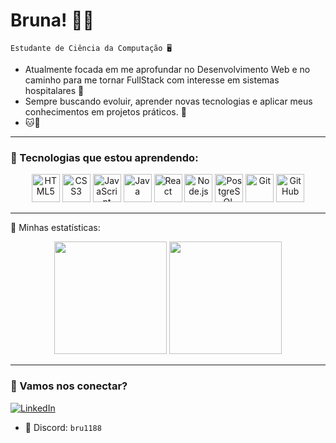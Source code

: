 # Bruna! 🌸✨

    Estudante de Ciência da Computação 🖥️

- Atualmente focada em me aprofundar no Desenvolvimento Web e no caminho para me tornar FullStack com interesse em sistemas hospitalares 🎀
- Sempre buscando evoluir, aprender novas tecnologias e aplicar meus conhecimentos em projetos práticos. 🌟
- 🐱🐾

---

### 🎀 Tecnologias que estou aprendendo:

<p align="center">
  <img src="https://cdn.jsdelivr.net/gh/devicons/devicon@latest/icons/html5/html5-original.svg" alt="HTML5" width="45" height="45"/>
  <img src="https://cdn.jsdelivr.net/gh/devicons/devicon@latest/icons/css3/css3-original.svg" alt="CSS3" width="45" height="45"/>
  <img src="https://cdn.jsdelivr.net/gh/devicons/devicon@latest/icons/javascript/javascript-original.svg" alt="JavaScript" width="45" height="45"/>
  <img src="https://cdn.jsdelivr.net/gh/devicons/devicon@latest/icons/java/java-original.svg" alt="Java" width="45" height="45"/>
  <img src="https://cdn.jsdelivr.net/gh/devicons/devicon@latest/icons/react/react-original.svg" alt="React" width="45" height="45"/>
  <img src="https://cdn.jsdelivr.net/gh/devicons/devicon@latest/icons/nodejs/nodejs-original.svg" alt="Node.js" width="45" height="45"/>
  <img src="https://cdn.jsdelivr.net/gh/devicons/devicon@latest/icons/postgresql/postgresql-original.svg" alt="PostgreSQL" width="45" height="45"/>
  <img src="https://cdn.jsdelivr.net/gh/devicons/devicon@latest/icons/git/git-original.svg" alt="Git" width="45" height="45"/>
  <img src="https://cdn.jsdelivr.net/gh/devicons/devicon@latest/icons/github/github-original.svg" alt="GitHub" width="45" height="45"/>
</p>


---
💖 Minhas estatísticas:
<p align="center">
  <img src="https://github-readme-stats.vercel.app/api?username=brucarv12&show_icons=true&bg_color=0D0D0D&title_color=FF00FF&text_color=00FFFF&icon_color=FF00FF&locale=pt-br" height="180" />
  <img src="https://github-readme-stats.vercel.app/api/top-langs/?username=brucarv12&layout=compact&bg_color=0D0D0D&title_color=FF00FF&text_color=00FFFF&locale=pt-br" height="180" />
</p>


---

### 🌷 Vamos nos conectar?
<p align="left">
  <a href="https://www.linkedin.com/in/bruna-carvalho-374621262/" target="_blank">
    <img 
      alt="LinkedIn" 
      title="Me adiciona no LinkedIn! 💌" 
      src="https://img.shields.io/badge/LinkedIn-FF69B4?style=for-the-badge&logo=linkedin&logoColor=white" 
    />
  </a>
</p>

- 💬 Discord: `bru1188`
